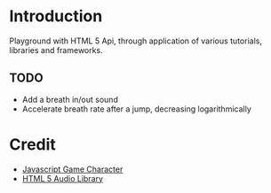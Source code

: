 Introduction
============

Playground with HTML 5 Api, through application of various tutorials, libraries and frameworks.

TODO
----

* Add a breath in/out sound
* Accelerate breath rate after a jump, decreasing logarithmically

Credit
======

* [Javascript Game Character](http://www.williammalone.com/articles/create-html5-canvas-javascript-game-character/1)
* [HTML 5 Audio Library](http://buzz.jaysalvat.com)

